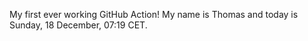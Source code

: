 My first ever working GitHub Action!
My name is Thomas and today is Sunday, 18 December, 07:19 CET. 
